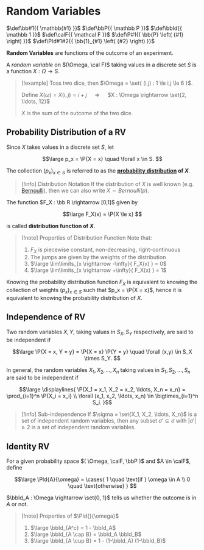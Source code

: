 # Random Variables

$\def\bb#1{{ \mathbb{#1} }}$
$\def\bbP{{ \mathbb P }}$
$\def\bbId{{ \mathbb 1 }}$
$\def\calF{{ \mathcal F }}$
$\def\P#1{{ \bb{P} \left( {#1} \right) }}$
$\def\PId#1#2{{ \bb{1}_{#1} \left( {#2} \right) }}$

**Random Variables** are functions of the outcome of an experiment.

A *random variable* on $(\Omega, \cal F)$ taking values in a discrete set $S$ is a function $X : \Omega \rightarrow S$.

> [!example]
> Toss two dice, then $\Omega = \set{ (i,j) : 1 \le i,j \le 6 }$.
> 
> Define $X(\omega) = X(i,j) = i+j$
> $\quad \Longrightarrow \quad$
> $X : \Omega \rightarrow \set{2, \ldots, 12}$
> 
> $X$ is the sum of the outcome of the two dice.

## Probability Distribution of a RV

Since $X$ takes values in a discrete set $S$, let

$$\large
	p_x = \P{X = x} \quad \forall x \in S.
$$

The collection $(p_x)_{x \in S}$ is referred to as the **[probability distribution](/Probability/Discrete%20Probability/Probability%20Distributions.md#Probability%20Distributions) of $X$**.

> [!info] Distribution Notation
> If the distribution of $X$ is well known (e.g. [Bernoulli](/Probability/Discrete%20Probability/Probability%20Distributions.md#Bernoulli%20Distribution)), then we can also write $X \sim Bernoulli(p)$.

The function $F_X : \bb R \rightarrow [0,1]$ given by

$$\large
	F_X(x) = \P{X \le x}
$$

is called **distribution function of $X$**.

> [!note] Properties of Distribution Function
> Note that:
> 1. $F_X$ is piecewise constant, non-decreasing, right-continuous
> 2. The jumps are given by the weights of the distribution
> 3. $\large \lim\limits_{x \rightarrow -\infty}{ F_X(x) } = 0$
> 4. $\large \lim\limits_{x \rightarrow +\infty}{ F_X(x) } = 1$

Knowing the probability distribution function $F_X$ is equivalent to knowing the collection of weights $(p_x)_{x \in S}$ such that $p_x = \P{X = x}$, hence it is equivalent to knowing the probability distribution of $X$.

## Independence of RV

Two random variables $X,Y$, taking values in $S_X,S_Y$ respectively, are said to be independent if

$$\large
	\P{X = x, Y = y} = \P{X = x} \P{Y = y}
	\quad \forall (x,y) \in S_X \times S_Y.
$$

In general, the random variables $X_1, X_2, \ldots, X_n$ taking values in $S_1, S_2, \ldots, S_n$ are said to be independent if

$$\large \displaylines{
	\P{X_1 = x_1, X_2 = x_2, \ldots, X_n = x_n}
	= \prod_{i=1}^n \P{X_i = x_i} \\
	\forall (x_1, x_2, \ldots, x_n) \in \bigtimes_{i=1}^n S_i.
}$$

> [!info] Sub-independence
> If $\sigma = \set{X_1, X_2, \ldots, X_n}$ is a set of independent random variables, then any subset $\sigma' \subseteq \sigma$ with $|\sigma'| \ge 2$ is a set of independent random variables.


## Identity RV

For a given probability space $( \Omega, \calF, \bbP )$ and $A \in \calF$, define

$$\large
	\PId{A}{\omega} = \cases{
		1 \quad \text{if } \omega \in A \\
		0 \quad \text{otherwise}
	}
$$

$\bbId_A : \Omega \rightarrow \set{0, 1}$ tells us whether the outcome is in $A$ or not.

> [!note] Properties of $\PId{}{\omega}$
> 1. $\large \bbId_{A^c} = 1 - \bbId_A$
> 2. $\large \bbId_{A \cap B} = \bbId_A \bbId_B$
> 3. $\large \bbId_{A \cup B} = 1 - (1-\bbId_A) (1-\bbId_B)$
